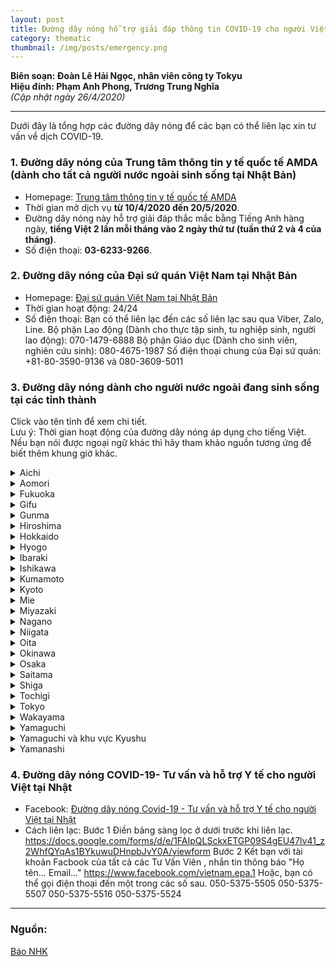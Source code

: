 ```yaml
---
layout: post
title: Đường dây nóng hỗ trợ giải đáp thông tin COVID-19 cho người Việt tại Nhật Bản
category: thematic
thumbnail: /img/posts/emergency.png
---
```


**Biên soạn: Đoàn Lê Hải Ngọc, nhân viên công ty Tokyu**  
**Hiệu đính: Phạm Anh Phong, Trương Trung Nghĩa**  
_(Cập nhật ngày 26/4/2020)_

---

Dưới đây là tổng hợp các đường dây nóng để các bạn có thể liên lạc xin tư vấn về dịch COVID-19.

### 1. Đường dây nóng của Trung tâm thông tin y tế quốc tế AMDA (dành cho tất cả người nước ngoài sinh sống tại Nhật Bản)

* Homepage: [Trung tâm thông tin y tế quốc tế AMDA](https://www.amdamedicalcenter.com/)  
* Thời gian mở dịch vụ __từ 10/4/2020 đến 20/5/2020__.  
* Đường dây nóng này hỗ trợ giải đáp thắc mắc bằng Tiếng Anh hàng ngày, __tiếng Việt 2 lần mỗi tháng vào 2 ngày thứ tư (tuần thứ 2 và 4 của tháng)__.  
* Số điện thoại: __03-6233-9266__.

### 2. Đường dây nóng của Đại sứ quán Việt Nam tại Nhật Bản

* Homepage: [Đại sứ quán Việt Nam tại Nhật Bản](http://www.vnembassy-jp.org/vi) 
* Thời gian hoạt động: 24/24 
* Số điện thoại: 
  Bạn có thể liên lạc đến các số liên lạc sau qua Viber, Zalo, Line.
  Bộ phận Lao động (Dành cho thực tập sinh, tu nghiệp sinh, người lao động):  070-1479-6888
  Bộ phận Giáo dục (Dành cho sinh viên, nghiên cứu sinh): 080-4675-1987
  Số điện thoại chung của Đại sứ quán: +81-80-3590-9136 và 080-3609-5011

### 3. Đường dây nóng dành cho người nước ngoài đang sinh sống tại các tỉnh thành

Click vào tên tỉnh để xem chi tiết.  
Lưu ý: Thời gian hoạt động của đường dây nóng áp dụng cho tiếng Việt. Nếu bạn nói được ngoại ngữ khác thì hãy tham khảo nguồn tương ứng để biết thêm khung giờ khác.

<details>
    <summary>Aichi</summary>
    <ul>
        <li>Thời gian hoạt động: 10:00 ～ 19:00 hằng ngày.</li>
        <li>Cách thức liên lạc: <a href="https://aichi-en.livecall.jp/">https://aichi-en.livecall.jp</a></li>
        <li>Nguồn: <a href="https://aichi.livecall.jp/en/ipCC/">https://aichi.livecall.jp/en/ipCC/</a></li>
    </ul>
</details>
<details>
    <summary>Aomori</summary>
    <ul>
        <li>Thời gian hoạt động: 10:00 ～ 14:00 thứ ba hằng tuần.</li>
        <li>Số điện thoại: 017-718-5147</li>
        <li>Nguồn: <a href="https://www.pref.aomori.lg.jp/life/kokusai/madoguchi.html">https://www.pref.aomori.lg.jp/life/kokusai/madoguchi.html</a></li>
    </ul>
</details>
<details>
    <summary>Fukuoka</summary>
    <ul>
        <li>Thời gian hoạt động: Dịch vụ hoạt động 24/24.</li>
        <li>Số điện thoại: 092-286-9595</li>
        <li>Nguồn: <a href="http://www.city.fukuoka.lg.jp/data/open/cnt/3/66154/1/fukuokaajiairyousapo-tosenta.pdf?20181228141704">http://www.city.fukuoka.lg.jp/data/open/cnt/3/66154/1/fukuokaajiairyousapo-tosenta.pdf?20181228141704</a></li>
    </ul>
</details>
<details>
    <summary>Gifu</summary>
    <ul>
        <li>Thời gian hoạt động: 9:30 ～ 16:30 các ngày trong tuần.</li>
        <li>Số điện thoại: 058-263-8066</li>
        <li>Nguồn: <a href="https://www.pref.gifu.lg.jp/foreign-languages/English/consultation/center/">https://www.pref.gifu.lg.jp/foreign-languages/English/consultation/center/</a></li>
    </ul>
</details>
<details>
    <summary>Gunma</summary>
    <ul>
        <li>Thời gian hoạt động: 9:00 ～ 17:00 thứ hai đến thứ sáu.</li>
        <li>Số điện thoại: 027-289-8275</li>
        <li>Nguồn: <a href="https://www.pref.gunma.jp/03/ci11_00012.html">https://www.pref.gunma.jp/03/ci11_00012.html</a></li>
    </ul>
</details>
<details>
    <summary>Hiroshima</summary>
    <ul>
        <li>Thời gian hoạt động:
            <ul>
                <li>8:30 ～ 19:00 các ngày trong tuần</li>
                <li>9:30 ～ 18:00 thứ bảy</li>
            </ul>
        </li>
        <li>Số điện thoại: 0120-783-806</li>
        <li>Nguồn: <a href="https://www.city.hiroshima.lg.jp/site/yasashii/149191.html">https://www.city.hiroshima.lg.jp/site/yasashii/149191.html</a></li>
    </ul>
</details>
<details>
    <summary>Hokkaido</summary>
    <ul>
        <li>Thời gian hoạt động: 9:00 ～ 16:00 các ngày trong tuần.</li>
        <li>Số điện thoại: 011-200-9595</li>
        <li>Nguồn: <a href="http://www.hiecc.or.jp/soudan/">http://www.hiecc.or.jp/soudan/</a></li>
    </ul>
</details>
<details>
    <summary>Hyogo</summary>
    <ul>
        <li>Thời gian hoạt động: 9:00 ～ 17:00 hằng ngày.</li>
        <li>Số điện thoại: 080-4275-4489 (không có tiếng Việt)</li>
        <li>Nguồn: <a href="https://www.hyogo-ip.or.jp/shisetsuannai/infocenter/index.html">https://www.hyogo-ip.or.jp/shisetsuannai/infocenter/index.html</a></li>
    </ul>
</details>
<details>
    <summary>Ibaraki</summary>
    <ul>
        <li>Thời gian hoạt động: 9:00 ～ 12:00, 13:00 ～ 17:00 các ngày trong tuần.</li>
        <li>Số điện thoại:  029-859-5000 (tiếng Anh)</li>
        <li>Nguồn: <a href="https://www.city.tsukuba.lg.jp/kosodate/oshirase/1009905.html">https://www.city.tsukuba.lg.jp/kosodate/oshirase/1009905.html</a></li>
    </ul>
</details>
<details>
    <summary>Ishikawa</summary>
    <ul>
        <li>Thời gian hoạt động: 9:15 ～ 17:15 các ngày trong tuần.</li>
        <li>Số điện thoại:  076-222-5950 (không có tiếng Việt)</li>
        <li>Nguồn: <a href="http://www.ifie.or.jp/english/foreigners/useful_info/triophone_home.html">http://www.ifie.or.jp/english/foreigners/useful_info/triophone_home.html</a></li>
    </ul>
</details>
<details>
    <summary>Kumamoto</summary>
    <ul>
        <li>Thời gian hoạt động: 8:30 ～ 17:15 hằng ngày.</li>
        <li>Số điện thoại: 080-4275-4489</li>
        <li>Nguồn: <a href="https://www.pref.kumamoto.jp/kiji_29479.html">https://www.pref.kumamoto.jp/kiji_29479.html</a></li>
    </ul>
</details>
<details>
    <summary>Kyoto</summary>
    <ul>
        <li>Thời gian hoạt động:
            <ul>
                <li>10:00 ～ 17:00 hằng ngày.</li>
                <li>Không làm việc các ngày thứ ba của tuần thứ 2 và thứ 4 hàng tháng.</li>
                <li>Không làm việc ngày lễ.</li>
            </ul>
        </li>
        <li>Số điện thoại: 075-343-9666</li>
        <li>Nguồn: <a href="http://www.pref.kyoto.jp/kokusai/madoguchikaisetsu.html">http://www.pref.kyoto.jp/kokusai/madoguchikaisetsu.html</a></li>
    </ul>
</details>
<details>
    <summary>Mie</summary>
    <ul>
        <li>Thời gian hoạt động: 9:00 ～ 17:00 các ngày trong tuần.</li>
        <li>Số điện thoại: 080-3300-8077</li>
        <li>Nguồn: <a href="https://www.pref.mie.lg.jp/common/content/000845358.pdf">https://www.pref.mie.lg.jp/common/content/000845358.pdf</a></li>
    </ul>
</details>
<details>
    <summary>Miyazaki</summary>
    <ul>
        <li>Thời gian hoạt động: 10:00 ～ 19:00 từ thứ ba đến thứ bảy.</li>
        <li>Số điện thoại: 0985-41-5901</li>
        <li>Nguồn: <a href="https://www.pref.miyazaki.lg.jp/allmiyazaki/kanko/koryu/20191021100712.html">https://www.pref.miyazaki.lg.jp/allmiyazaki/kanko/koryu/20191021100712.html</a></li>
    </ul>
</details>
<details>
    <summary>Nagano</summary>
    <ul>
        <li>Thời gian hoạt động: Dịch vụ hoạt động 24/24.</li>
        <li>Số điện thoại: 0120-691-792</li>
        <li>Nguồn: <a href="https://www.naganoken-tabunka-center.jp/disaster_info/778/">https://www.naganoken-tabunka-center.jp/disaster_info/778/</a></li>
    </ul>
</details>
<details>
    <summary>Niigata</summary>
    <ul>
        <li>Thời gian hoạt động: 10:00 ～ 16:00 thứ ba hằng tuần.</li>
        <li>Số điện thoại: 025-241-1881</li>
        <li>Nguồn: <a href="http://www.niigata-ia.or.jp/jp/ct/003_zaiken_sup/003_kyouiku_soudan/003_kyouiku_soudan.html">http://www.niigata-ia.or.jp/jp/ct/003_zaiken_sup/003_kyouiku_soudan/003_kyouiku_soudan.html</a></li>
    </ul>
</details>
<details>
    <summary>Oita</summary>
    <ul>
        <li>Thời gian hoạt động: Dịch vụ hoạt động 24/24.</li>
        <li>Số điện thoại: 0120-691-476</li>
        <li>Nguồn: <a href="http://www.city.oita.oita.jp/o017/livingguide/en/bosai/service.html">http://www.city.oita.oita.jp/o017/livingguide/en/bosai/service.html</a></li>
    </ul>
</details>
<details>
    <summary>Okinawa</summary>
    <ul>
        <li>Thời gian hoạt động: Dịch vụ hoạt động 24/24.</li>
        <li>Số điện thoại: 0570-050-235</li>
        <li>Nguồn: <a href="https://www.pref.okinawa.jp/site/bunka-sports/kankoshinko/ukeire/documents/ichiranhyou.pdf">https://www.pref.okinawa.jp/site/bunka-sports/kankoshinko/ukeire/documents/ichiranhyou.pdf"</a></li>
    </ul>
</details>
<details>
    <summary>Osaka</summary>
    <ul>
        <li>Trung tâm giao lưu quốc tế Osaka:
            <ul>
                <li>Thời gian hoạt động:
                    <ul>
                        <li>9:00 ～ 20:00 thứ hai và thứ sáu.</li>
                        <li>9:00 ～ 17:30 thứ ba, thứ tư và thứ năm.</li>
                        <li>13:00 ～ 17:00 chủ nhật của tuần thứ 2 và thứ 4 hàng tháng.</li>
                        <li>Không làm việc ngày lễ.</li>
                    </ul>
                </li>
                <li>Số điện thoại: 06-6941-2297</li>
                <li>Nguồn: <a href="https://www.ofix.or.jp/life/vietnam/">https://www.ofix.or.jp/life/vietnam/</a></li>
            </ul>
        </li>
        <li>Quỹ Nhà quốc tế Osaka:
            <ul>
                <li>Thời gian hoạt động:
                    <ul>
                        <li>9:00 ～ 19:00 các ngày trong tuần.</li>
                        <li>9:00 ～ 17:30 các ngày thứ 7, chủ nhật và nghỉ lễ.</li>
                    </ul>
                </li>
                <li>Số điện thoại: 06-6773-6533</li>
                <li>Nguồn: <a href=https://www.ih-osaka.or.jp/2020/04/01/coronavirus/">https://www.ih-osaka.or.jp/2020/04/01/coronavirus/</a></li>
            </ul>
        </li>
    </ul>
</details>
<details>
    <summary>Saitama</summary>
    <ul>
        <li>Thời gian hoạt động: 9:00 ～ 16:00 các ngày trong tuần.</li>
        <li>Số điện thoại: 048-833-3296</li>
        <li>Nguồn: <a href="https://www.pref.saitama.lg.jp/a0306/tabunkakyousei/sogo-sodan.html">https://www.pref.saitama.lg.jp/a0306/tabunkakyousei/sogo-sodan.html</a></li>
    </ul>
</details>
<details>
    <summary>Shiga</summary>
    <ul>
        <li>Thời gian hoạt động: 10:00 ～ 17:00 các ngày trong tuần.</li>
        <li>Số điện thoại: 077-523-5646</li>
        <li>Nguồn: <a href="http://www.s-i-a.or.jp/en/counsel">http://www.s-i-a.or.jp/en/counsel</a></li>
    </ul>
</details>
<details>
    <summary>Tochigi</summary>
    <ul>
        <li>Thời gian hoạt động: Dịch vụ hoạt động 24/24.</li>
        <li>Số điện thoại: 028-678-8282</li>
        <li>Nguồn: <a href="http://www.pref.tochigi.lg.jp/e04/welfare/hoken-eisei/kansen/r1houdoukansentantou/20200309coronasoudan.html">http://www.pref.tochigi.lg.jp/e04/welfare/hoken-eisei/kansen/r1houdoukansentantou/20200309coronasoudan.html</a></li>
    </ul>
</details>
<details>
    <summary>Tokyo</summary>
    <ul>
        <li>Thời gian hoạt động: 10:00 ～ 17:00 các ngày trong tuần.</li>
        <li>Số điện thoại: 0120-296-004</li>
        <li>Nguồn: <a href="https://www.metro.tokyo.lg.jp/tosei/hodohappyo/press/2020/04/16/11.html">https://www.metro.tokyo.lg.jp/tosei/hodohappyo/press/2020/04/16/11.html</a></li>
    </ul>
</details>
<details>
    <summary>Wakayama</summary>
    <ul>
        <li>Thời gian hoạt động: 10:00 ～ 17:00 các ngày trong tuần, trừ thứ 4.</li>
        <li>Số điện thoại: 073-435-5240 (tiếng Anh, Trung)</li>
        <li>Nguồn: <a href="https://wak-kokusai.jp/">https://wak-kokusai.jp/</a></li>
    </ul>
</details>
<details>
    <summary>Yamaguchi</summary>
    <ul>
        <li>Thời gian hoạt động: 10:00 ～ 16:00 chiều thứ tư và thứ sáu.</li>
        <li>Số điện thoại: 083-995-2100</li>
        <li>Nguồn: <a href="https://www.pref.yamaguchi.lg.jp/cms/a12900/tabunka/ymcc.html">https://www.pref.yamaguchi.lg.jp/cms/a12900/tabunka/ymcc.html</a></li>
    </ul>
</details>
<details>
    <summary>Yamaguchi và khu vực Kyushu</summary>
    <ul>
        <li>Thời gian hoạt động: Dịch vụ hoạt động 24/24.</li>
        <li>Số điện thoại: 092-687-6639</li>
        <li>Nguồn: <a href="https://www.pref.oita.jp/uploaded/attachment/2023584.pdf">https://www.pref.oita.jp/uploaded/attachment/2023584.pdf</a></li>
    </ul>
</details>
<details>
    <summary>Yamanashi</summary>
    <ul>
        <li>Thời gian hoạt động: 9:00 ～ 16:00 từ thứ ba đến thứ bảy</li>
        <li>Số điện thoại: 055-222-3390</li>
        <li>Nguồn: <a href="https://www.pref.yamanashi.jp/kokusai/covid19_consultation.html">https://www.pref.yamanashi.jp/kokusai/covid19_consultation.html</a></li>
    </ul>
</details>

### 4. Đường dây nóng COVID-19- Tư vấn và hỗ trợ Y tế cho người Việt tại Nhật
* Facebook: [Đường dây nóng Covid-19 - Tư vấn và hỗ trợ Y tế cho người Việt tại Nhật](https://www.facebook.com/groups/3812610088781686/)
* Cách liên lạc:
Bước 1 Điền bảng sàng lọc ở dưới trước khi liên lạc.
       https://docs.google.com/forms/d/e/1FAIpQLSckxETGP09S4gEU47lv41_z2WhfQYqAs1BYkuwuDHnpbJvY0A/viewform
Bước 2 Kết bạn với tài khoản Facbook của tất cả các Tư Vấn Viên , nhắn tin thông báo "Họ tên... Email..."
       https://www.facebook.com/vietnam.epa.1
       Hoặc, bạn có thể gọi điện thoại đến một trong các số sau.
       050-5375-5505
       050-5375-5507
       050-5375-5516
       050-5375-5524
       
---

### Nguồn:  
[Báo NHK](https://www3.nhk.or.jp/nhkworld/upld/thumbnails/vi/news/backstories/vie_latest%20info.pdf)  

